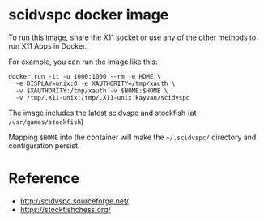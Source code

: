 # scidvspc docker image

To run this image, share the X11 socket or use any
of the other methods to run X11 Apps in Docker.

For example, you can run the image like this:

```
docker run -it -u 1000:1000 --rm -e HOME \
  -e DISPLAY=unix:0 -e XAUTHORITY=/tmp/xauth \
  -v $XAUTHORITY:/tmp/xauth -v $HOME:$HOME \
  -v /tmp/.X11-unix:/tmp/.X11-unix kayvan/scidvspc
```
The image includes the latest scidvspc and
stockfish (at `/usr/games/stockfish`)

Mapping `$HOME` into the container will make
the `~/.scidvspc/` directory and configuration
persist.

# Reference
- http://scidvspc.sourceforge.net/
- https://stockfishchess.org/
